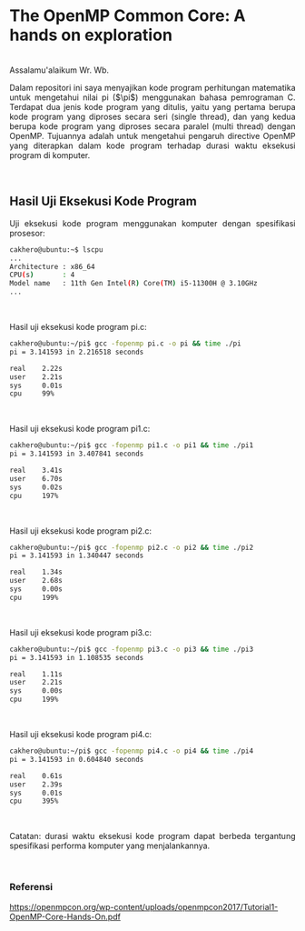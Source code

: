 # The OpenMP Common Core: A hands on exploration
<br/>Assalamu'alaikum Wr. Wb.

<p align="justify">Dalam repositori ini saya menyajikan kode program perhitungan matematika untuk mengetahui nilai pi ($\pi$) menggunakan bahasa pemrograman C. Terdapat dua jenis kode program yang ditulis, yaitu yang pertama berupa kode program yang diproses secara seri (single thread), dan yang kedua berupa kode program yang diproses secara paralel (multi thread) dengan OpenMP. Tujuannya adalah untuk mengetahui pengaruh directive OpenMP yang diterapkan dalam kode program terhadap durasi waktu eksekusi program di komputer.</p><br/>

## Hasil Uji Eksekusi Kode Program

<p align="justify">Uji eksekusi kode program menggunakan komputer dengan spesifikasi prosesor:</p>

```sh
cakhero@ubuntu:~$ lscpu
...
Architecture : x86_64
CPU(s)       : 4
Model name   : 11th Gen Intel(R) Core(TM) i5-11300H @ 3.10GHz
...
```

<br/><p align="justify">Hasil uji eksekusi kode program pi.c:</p>

```sh
cakhero@ubuntu:~/pi$ gcc -fopenmp pi.c -o pi && time ./pi
pi = 3.141593 in 2.216518 seconds

real    2.22s
user    2.21s
sys     0.01s
cpu     99%
```

<br/><p align="justify">Hasil uji eksekusi kode program pi1.c:</p>

```sh
cakhero@ubuntu:~/pi$ gcc -fopenmp pi1.c -o pi1 && time ./pi1
pi = 3.141593 in 3.407841 seconds

real    3.41s
user    6.70s
sys     0.02s
cpu     197%
```

<br/><p align="justify">Hasil uji eksekusi kode program pi2.c:</p>

```sh
cakhero@ubuntu:~/pi$ gcc -fopenmp pi2.c -o pi2 && time ./pi2
pi = 3.141593 in 1.340447 seconds

real    1.34s
user    2.68s
sys     0.00s
cpu     199%
```

<br/><p align="justify">Hasil uji eksekusi kode program pi3.c:</p>

```sh
cakhero@ubuntu:~/pi$ gcc -fopenmp pi3.c -o pi3 && time ./pi3
pi = 3.141593 in 1.108535 seconds

real    1.11s
user    2.21s
sys     0.00s
cpu     199%
```

<br/><p align="justify">Hasil uji eksekusi kode program pi4.c:</p>

```sh
cakhero@ubuntu:~/pi$ gcc -fopenmp pi4.c -o pi4 && time ./pi4
pi = 3.141593 in 0.604840 seconds

real    0.61s
user    2.39s
sys     0.01s
cpu     395%
```
<br/><p align="justify">Catatan: durasi waktu eksekusi kode program dapat berbeda tergantung spesifikasi performa komputer yang menjalankannya.</p><br/>

### Referensi
https://openmpcon.org/wp-content/uploads/openmpcon2017/Tutorial1-OpenMP-Core-Hands-On.pdf
